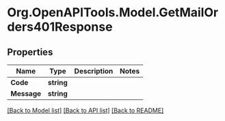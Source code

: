 # Org.OpenAPITools.Model.GetMailOrders401Response

## Properties

Name | Type | Description | Notes
------------ | ------------- | ------------- | -------------
**Code** | **string** |  | 
**Message** | **string** |  | 

[[Back to Model list]](../README.md#documentation-for-models) [[Back to API list]](../README.md#documentation-for-api-endpoints) [[Back to README]](../README.md)

